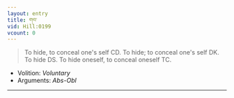 ```yaml
---
layout: entry
title: གབ་
vid: Hill:0199
vcount: 0
---
```

> To hide, to conceal one's self CD\. To hide; to conceal one's self DK\. To hide DS\. To hide oneself, to conceal oneself TC\.

* Volition: _Voluntary_
* Arguments: _Abs-Obl_

---

